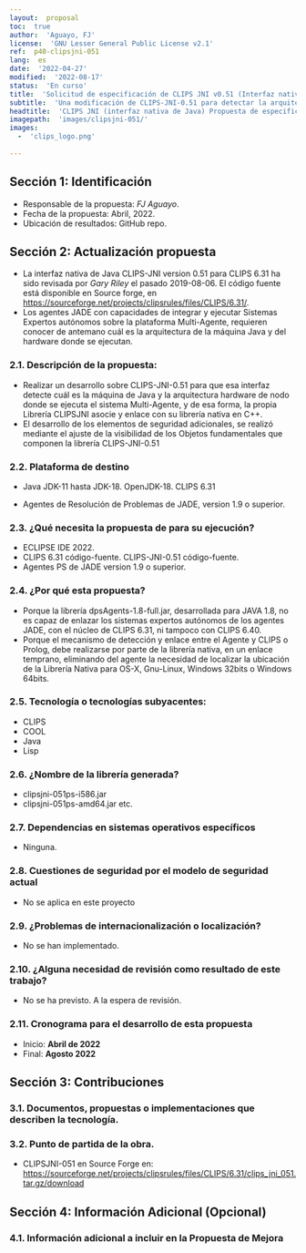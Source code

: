 ```yaml
---
layout:  proposal
toc:  true
author:  'Aguayo, FJ'
license:  'GNU Lesser General Public License v2.1'
ref:  p40-clipsjni-051
lang:  es
date:  '2022-04-27'
modified:  '2022-08-17'
status:  'En curso'
title:  'Solicitud de especificación de CLIPS JNI v0.51 (Interfaz nativa de Java)'
subtitle:  'Una modificación de CLIPS-JNI-0.51 para detectar la arquitectura de la máquina en tiempo de ejecución y opciones de seguridad adicionales.'
headtitle:  'CLIPS JNI (interfaz nativa de Java) Propuesta de especificación para la versión 0.51. Esta propuesta proporciona una modificación de CLIPS-JNI-0.51 para detectar la arquitectura de la máquina en tiempo de ejecución y otras opciones de seguridad adicionales. Esta versión proporciona una integración más estable entre los Agentes-PS de JADE con capacidad de resolución de problemas y los sistemas expertos desarrollados para la versión CLIPS 6.31 que ejecutan estos agentes.'
imagepath:  'images/clipsjni-051/'
images:
  -  'clips_logo.png'
  
---
```








  

##   Sección 1: Identificación
-  Responsable de la propuesta: _FJ Aguayo_.
-  Fecha de la propuesta: Abril, 2022.
-  Ubicación de resultados: GitHub repo.

##   Sección 2: Actualización propuesta
-  La interfaz nativa de Java CLIPS-JNI version 0.51 para CLIPS 6.31 ha sido revisada por _Gary Riley_ el pasado 2019-08-06. El código fuente está disponible en Source forge, en <https://sourceforge.net/projects/clipsrules/files/CLIPS/6.31/>.
-  Los agentes JADE con capacidades de integrar y ejecutar Sistemas Expertos autónomos sobre la plataforma Multi-Agente, requieren conocer de antemano cuál es la arquitectura de la máquina Java y del hardware donde se ejecutan. 

###  2.1. Descripción de la propuesta:

-  Realizar un desarrollo sobre CLIPS-JNI-0.51 para que esa interfaz detecte cuál es la máquina de Java y la arquitectura hardware de nodo donde se ejecuta el sistema Multi-Agente, y de esa forma, la propia Librería CLIPSJNI asocie y enlace con su librería nativa en C++.
-  El desarrollo de los elementos de seguridad adicionales, se realizó mediante el ajuste de la visibilidad de los Objetos fundamentales que componen la librería CLIPS-JNI-0.51

###  2.2. Plataforma de destino
-  Java JDK-11 hasta JDK-18. OpenJDK-18. CLIPS 6.31
  
-  Agentes de Resolución de Problemas de JADE, version 1.9 o superior.




###  2.3. ¿Qué necesita la propuesta de para su ejecución?
-  ECLIPSE IDE 2022. 
-  CLIPS 6.31 código-fuente. CLIPS-JNI-0.51 código-fuente.
-  Agentes PS de JADE version 1.9 o superior.


###  2.4. ¿Por qué esta propuesta?
-  Porque la librería dpsAgents-1.8-full.jar, desarrollada para JAVA 1.8, no es capaz de enlazar los sistemas expertos autónomos de los agentes JADE, con el núcleo de CLIPS 6.31, ni tampoco con CLIPS 6.40.
-  Porque el mecanismo de detección y enlace entre el Agente y CLIPS o Prolog, debe realizarse por parte de la librería nativa, en un enlace temprano, eliminando del agente la necesidad de localizar la ubicación de la Librería Nativa para OS-X, Gnu-Linux, Windows 32bits o Windows 64bits.






###  2.5. Tecnología o tecnologías subyacentes:
-  CLIPS
-  COOL
-  Java
-  Lisp








###  2.6. ¿Nombre de la librería generada?
-    clipsjni-051ps-i586.jar
-    clipsjni-051ps-amd64.jar
etc.












###  2.7. Dependencias en sistemas operativos específicos
-  Ninguna.












###  2.8. Cuestiones de seguridad por el modelo de seguridad actual
-  No se aplica en este proyecto














###  2.9. ¿Problemas de internacionalización o localización?
-  No se han implementado.















###  2.10. ¿Alguna necesidad de revisión como resultado de este trabajo?
-  No se ha previsto. A la espera de revisión.
















###  2.11. Cronograma para el desarrollo de esta propuesta
-   Inicio: **Abril de 2022**
-   Final: **Agosto 2022**
















##   Sección 3: Contribuciones




###  3.1. Documentos, propuestas o implementaciones que describen la tecnología.















###  3.2. Punto de partida de la obra.
-   CLIPSJNI-051 en Source Forge en: https://sourceforge.net/projects/clipsrules/files/CLIPS/6.31/clips_jni_051.tar.gz/download



















##   Sección 4: Información Adicional (Opcional)












###  4.1. Información adicional a incluir en la Propuesta de Mejora
  